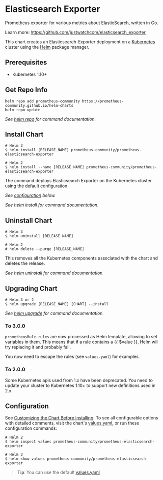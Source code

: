 # Elasticsearch Exporter

Prometheus exporter for various metrics about ElasticSearch, written in Go.

Learn more: <https://github.com/justwatchcom/elasticsearch_exporter>

This chart creates an Elasticsearch-Exporter deployment on a [Kubernetes](http://kubernetes.io)
cluster using the [Helm](https://helm.sh) package manager.

## Prerequisites

- Kubernetes 1.10+

## Get Repo Info

```console
helm repo add prometheus-community https://prometheus-community.github.io/helm-charts
helm repo update
```

_See [helm repo](https://helm.sh/docs/helm/helm_repo/) for command documentation._

## Install Chart

```console
# Helm 3
$ helm install [RELEASE_NAME] prometheus-community/prometheus-elasticsearch-exporter

# Helm 2
$ helm install --name [RELEASE_NAME] prometheus-community/prometheus-elasticsearch-exporter
```

The command deploys Elasticsearch Exporter on the Kubernetes cluster using the default configuration.

_See [configuration](#configuration) below._

_See [helm install](https://helm.sh/docs/helm/helm_install/) for command documentation._

## Uninstall Chart

```console
# Helm 3
$ helm uninstall [RELEASE_NAME]

# Helm 2
# helm delete --purge [RELEASE_NAME]
```

This removes all the Kubernetes components associated with the chart and deletes the release.

_See [helm uninstall](https://helm.sh/docs/helm/helm_uninstall/) for command documentation._

## Upgrading Chart

```console
# Helm 3 or 2
$ helm upgrade [RELEASE_NAME] [CHART] --install
```

_See [helm upgrade](https://helm.sh/docs/helm/helm_upgrade/) for command documentation._

### To 3.0.0

`prometheusRule.rules` are now processed as Helm template, allowing to set variables in them.
This means that if a rule contains a {{ $value }}, Helm will try replacing it and probably fail.

You now need to escape the rules (see `values.yaml`) for examples.

### To 2.0.0

Some Kubernetes apis used from 1.x have been deprecated. You need to update your cluster to Kubernetes 1.10+ to support new definitions used in 2.x.

## Configuration

See [Customizing the Chart Before Installing](https://helm.sh/docs/intro/using_helm/#customizing-the-chart-before-installing).
To see all configurable options with detailed comments, visit the chart's [values.yaml](./values.yaml), or run these configuration commands:

```console
# Helm 2
$ helm inspect values prometheus-community/prometheus-elasticsearch-exporter

# Helm 3
$ helm show values prometheus-community/prometheus-elasticsearch-exporter
```

> **Tip**: You can use the default [values.yaml](values.yaml)
